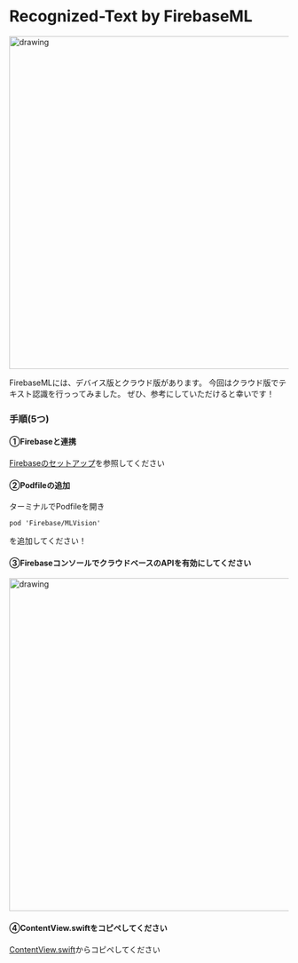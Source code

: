 # Recognized-Text by FirebaseML

<img src="https://user-images.githubusercontent.com/52638834/92302892-f4471780-efaa-11ea-944e-9c77e3c54908.gif" alt="drawing" width="600"/>



FirebaseMLには、デバイス版とクラウド版があります。
今回はクラウド版でテキスト認識を行っってみました。
ぜひ、参考にしていただけると幸いです！



### 手順(5つ)


#### ①Firebaseと連携

[Firebaseのセットアップ](https://firebase.google.com/docs/ios/setup)を参照してください


#### ②Podfileの追加

ターミナルでPodfileを開き
```
pod 'Firebase/MLVision'
```
を追加してください！


#### ③FirebaseコンソールでクラウドベースのAPIを有効にしてください


<img src="https://user-images.githubusercontent.com/52638834/92322611-333da180-f06d-11ea-81da-0deb644e423e.png" alt="drawing" width="600"/>


#### ④ContentView.swiftをコピペしてください

[ContentView.swift](https://github.com/Ryosukekamimura/Recognize_Text/blob/4891076c5c16e3041a674d66039c97b1196866ca/Recognize_Text/ContentView.swift)からコピペしてください












